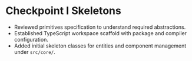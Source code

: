 # Checkpoint I Skeletons

- Reviewed primitives specification to understand required abstractions.
- Established TypeScript workspace scaffold with package and compiler configuration.
- Added initial skeleton classes for entities and component management under `src/core/`.
